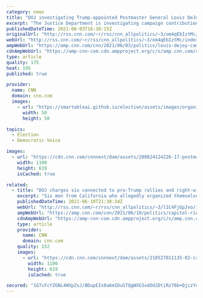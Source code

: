 ```yaml
---
category: news
title: "DOJ investigating Trump-appointed Postmaster General Louis DeJoy"
excerpt: "The Justice Department is investigating campaign contributions made by Postmaster General Louis DeJoy's private sector employees, his spokesman confirmed Thursday.\n    \n"
publishedDateTime: 2021-06-03T16:38:15Z
originalUrl: "http://rss.cnn.com/~r/rss/cnn_allpolitics/~3/om4qEbIztMc/index.html"
webUrl: "http://rss.cnn.com/~r/rss/cnn_allpolitics/~3/om4qEbIztMc/index.html"
ampWebUrl: "https://amp.cnn.com/cnn/2021/06/03/politics/louis-dejoy-campaign-contributions/index.html"
cdnAmpWebUrl: "https://amp-cnn-com.cdn.ampproject.org/c/s/amp.cnn.com/cnn/2021/06/03/politics/louis-dejoy-campaign-contributions/index.html"
type: article
quality: 175
heat: 195
published: true

provider:
  name: CNN
  domain: cnn.com
  images:
    - url: "https://smartableai.github.io/election/assets/images/organizations/cnn.com-50x50.jpg"
      width: 50
      height: 50

topics:
  - Election
  - Democratic Voice

images:
  - url: "https://cdn.cnn.com/cnnnext/dam/assets/200824124226-17-postmaster-dejoy-hearing-0824-super-tease.jpg"
    width: 1100
    height: 619
    isCached: true

related:
  - title: "DOJ charges six connected to pro-Trump rallies and right-wing revolutionary group in new Capitol riot conspiracy case"
    excerpt: "Six men from California who allegedly organized themselves as a \"DC Brigade,\" including one man who spoke at a right-wing rally in Washington, DC, the day before the January 6 attack on the US Capitol, face new conspiracy charges from the Justice Department, according to court documents made public on"
    publishedDateTime: 2021-06-10T21:38:34Z
    webUrl: "http://rss.cnn.com/~r/rss/cnn_allpolitics/~3/l1C4FjGpJvo/index.html"
    ampWebUrl: "https://amp.cnn.com/cnn/2021/06/10/politics/capitol-riot-three-percenters-conspiracy-case-doj/index.html"
    cdnAmpWebUrl: "https://amp-cnn-com.cdn.ampproject.org/c/s/amp.cnn.com/cnn/2021/06/10/politics/capitol-riot-three-percenters-conspiracy-case-doj/index.html"
    type: article
    provider:
      name: CNN
      domain: cnn.com
    quality: 152
    images:
      - url: "https://cdn.cnn.com/cnnnext/dam/assets/210527011135-02-capitol-riot-file-0106-super-tease.jpg"
        width: 1100
        height: 619
        isCached: true

secured: "1GTcFcYZGNL4WXpZsJ/BDupEIx0a6mIDuSTQgWXG3xdOd2DtiRz76b+QjczYqSmi3z7Tzc++aoNwGuNoVpMikEVo89a/HygSnPCMI7uLMmsrdMWmn3IA0clbsdpWBqdeSZ/ybcBjYfUKA7FnH7qSx1GorY2HjqfnmFFxmEom2ZGrKkbc3dy059UeyC2lfv4lKEwu5PEYLMfMBpt9aDk1RWS/7VD41v9a8XM4NQ3DAhE3maqoVScyjsD+N4wioBmfANXNbzl8Jq5R6eZ5jLKxAU55bYMH4d/bv4YuENHvNx4TV01OaUdYJnyNjXfNh3nfliHCbmfKMr2Tk10g+iQc4/+eQjaB8ec8Sys/fm8MaZc=;x6bZnlpBzDjpZx/UZ0XXdg=="
---
```



